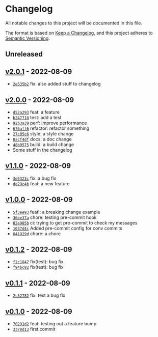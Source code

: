 # Changelog

All notable changes to this project will be documented in this file.

The format is based on [Keep a Changelog](https://keepachangelog.com/en/1.0.0/), and this project adheres to [Semantic Versioning](https://semver.org/spec/v2.0.0.html).

## Unreleased

## [v2.0.1](https://github.com/jhugon/ConventionalCommitsDummyRepo/releases/tag/v2.0.1) - 2022-08-09

- [`2e535b2`](https://github.com/jhugon/ConventionalCommitsDummyRepo/commit/2e535b288205aa293c6ed8678e776de005515a90) fix: also added stuff to changelog

## [v2.0.0](https://github.com/jhugon/ConventionalCommitsDummyRepo/releases/tag/v2.0.0) - 2022-08-09

- [`d52a293`](https://github.com/jhugon/ConventionalCommitsDummyRepo/commit/d52a2932af9636aecd69fc2d3964342f732f5c6f) feat: a feature
- [`b247718`](https://github.com/jhugon/ConventionalCommitsDummyRepo/commit/b247718b76260bbc2e45692c91cd69d662b145ac) test: add a test
- [`92b3a39`](https://github.com/jhugon/ConventionalCommitsDummyRepo/commit/92b3a39c4944d7d752f36672e2f9fdc67339b6de) perf: improve performance
- [`676aff6`](https://github.com/jhugon/ConventionalCommitsDummyRepo/commit/676aff65c67c03c30f00d62cf5f6316b8acaf7b8) refactor: refactor something
- [`27c05c6`](https://github.com/jhugon/ConventionalCommitsDummyRepo/commit/27c05c6da269165974469c189cfda3aa2d6f22dc) style: a style change
- [`0acf4df`](https://github.com/jhugon/ConventionalCommitsDummyRepo/commit/0acf4df17b838a328bacb4c3a25dd2face9f5963) docs: a doc change
- [`48b9575`](https://github.com/jhugon/ConventionalCommitsDummyRepo/commit/48b957510684d4aaa02af4a65fc0d44da0b8172c) build: a build change
- Some stuff in the changelog

## [v1.1.0](https://github.com/jhugon/ConventionalCommitsDummyRepo/releases/tag/v1.1.0) - 2022-08-09

- [`3d6323c`](https://github.com/jhugon/ConventionalCommitsDummyRepo/commit/3d6323c24de5ad160c673b0f790f7cbf58dbcb3d) fix: a bug fix
- [`de29c4b`](https://github.com/jhugon/ConventionalCommitsDummyRepo/commit/de29c4bbf922f3ae92ce1413cb2f72eb10357b45) feat: a new feature

## [v1.0.0](https://github.com/jhugon/ConventionalCommitsDummyRepo/releases/tag/v1.0.0) - 2022-08-09

- [`5f3ee93`](https://github.com/jhugon/ConventionalCommitsDummyRepo/commit/5f3ee931aa755f13eeb92cbfdad0721f6ba8ef5d) feat!: a breaking change example
- [`36ee37a`](https://github.com/jhugon/ConventionalCommitsDummyRepo/commit/36ee37ad45907e62121b24a088dbd5aae6d999ea) chore: testing pre-commit hook
- [`82e985b`](https://github.com/jhugon/ConventionalCommitsDummyRepo/commit/82e985bfadafeb45f0c328614bf0d9aa4cb75cdb) ci: trying to get pre-commit to check my messages
- [`1037d4c`](https://github.com/jhugon/ConventionalCommitsDummyRepo/commit/1037d4c23815090d45133b47850a4e3efe5e132b) Added pre-commit config for conv commits
- [`841929d`](https://github.com/jhugon/ConventionalCommitsDummyRepo/commit/841929d7187aa6471e3d1f721121914c5ac1d6ad) chore: a chore

## [v0.1.2](https://github.com/jhugon/ConventionalCommitsDummyRepo/releases/tag/v0.1.2) - 2022-08-09

- [`f2c1847`](https://github.com/jhugon/ConventionalCommitsDummyRepo/commit/f2c184741f35c1a47bd1d5263ea3567e110ee1fe) fix(test): bug fix
- [`f94bc82`](https://github.com/jhugon/ConventionalCommitsDummyRepo/commit/f94bc82f8be4cb43980545680c2674961a407a38) fix(test): bug fix

## [v0.1.1](https://github.com/jhugon/ConventionalCommitsDummyRepo/releases/tag/v0.1.1) - 2022-08-09

- [`2c52782`](https://github.com/jhugon/ConventionalCommitsDummyRepo/commit/2c527825d8d9371693de89235a874e09ff6ae7f7) fix: test a bug fix

## [v0.1.0](https://github.com/jhugon/ConventionalCommitsDummyRepo/releases/tag/v0.1.0) - 2022-08-09

- [`70291d2`](https://github.com/jhugon/ConventionalCommitsDummyRepo/commit/70291d22dc476316b94684ce903a3416b7d1c4f4) feat: testing out a feature bump
- [`3378d13`](https://github.com/jhugon/ConventionalCommitsDummyRepo/commit/3378d13e4cc497d4d98026254618ca741d461046) first commit
